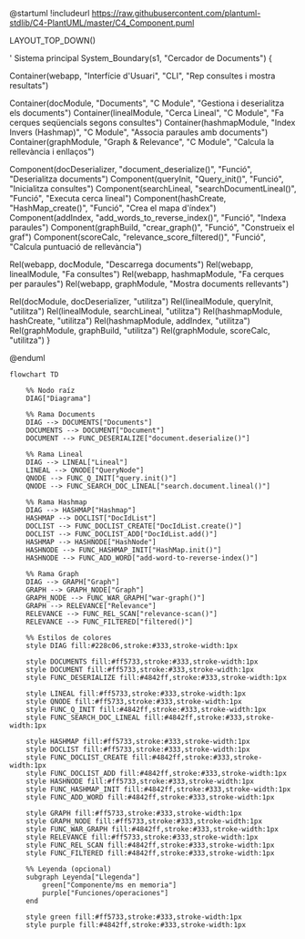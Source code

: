 @startuml
!includeurl https://raw.githubusercontent.com/plantuml-stdlib/C4-PlantUML/master/C4_Component.puml

LAYOUT_TOP_DOWN()

' Sistema principal
System_Boundary(s1, "Cercador de Documents") {

  Container(webapp, "Interfície d'Usuari", "CLI", "Rep consultes i mostra resultats")

  Container(docModule, "Documents", "C Module", "Gestiona i deserialitza els documents")
  Container(linealModule, "Cerca Lineal", "C Module", "Fa cerques seqüencials segons consultes")
  Container(hashmapModule, "Index Invers (Hashmap)", "C Module", "Associa paraules amb documents")
  Container(graphModule, "Graph & Relevance", "C Module", "Calcula la rellevància i enllaços")

  Component(docDeserializer, "document_deserialize()", "Funció", "Deserialitza documents")
  Component(queryInit, "Query_init()", "Funció", "Inicialitza consultes")
  Component(searchLineal, "searchDocumentLineal()", "Funció", "Executa cerca lineal")
  Component(hashCreate, "HashMap_create()", "Funció", "Crea el mapa d'índex")
  Component(addIndex, "add_words_to_reverse_index()", "Funció", "Indexa paraules")
  Component(graphBuild, "crear_graph()", "Funció", "Construeix el graf")
  Component(scoreCalc, "relevance_score_filtered()", "Funció", "Calcula puntuació de rellevància")

  Rel(webapp, docModule, "Descarrega documents")
  Rel(webapp, linealModule, "Fa consultes")
  Rel(webapp, hashmapModule, "Fa cerques per paraules")
  Rel(webapp, graphModule, "Mostra documents rellevants")

  Rel(docModule, docDeserializer, "utilitza")
  Rel(linealModule, queryInit, "utilitza")
  Rel(linealModule, searchLineal, "utilitza")
  Rel(hashmapModule, hashCreate, "utilitza")
  Rel(hashmapModule, addIndex, "utilitza")
  Rel(graphModule, graphBuild, "utilitza")
  Rel(graphModule, scoreCalc, "utilitza")
}

@enduml

```mermaid
flowchart TD

    %% Nodo raíz
    DIAG["Diagrama"] 

    %% Rama Documents
    DIAG --> DOCUMENTS["Documents"]
    DOCUMENTS --> DOCUMENT["Document"]
    DOCUMENT --> FUNC_DESERIALIZE["document.deserialize()"]

    %% Rama Lineal
    DIAG --> LINEAL["Lineal"]
    LINEAL --> QNODE["QueryNode"]
    QNODE --> FUNC_Q_INIT["query.init()"]
    QNODE --> FUNC_SEARCH_DOC_LINEAL["search.document.lineal()"]

    %% Rama Hashmap
    DIAG --> HASHMAP["Hashmap"]
    HASHMAP --> DOCLIST["DocIdList"]
    DOCLIST --> FUNC_DOCLIST_CREATE["DocIdList.create()"]
    DOCLIST --> FUNC_DOCLIST_ADD["DocIdList.add()"]
    HASHMAP --> HASHNODE["HashNode"]
    HASHNODE --> FUNC_HASHMAP_INIT["HashMap.init()"]
    HASHNODE --> FUNC_ADD_WORD["add-word-to-reverse-index()"]

    %% Rama Graph
    DIAG --> GRAPH["Graph"]
    GRAPH --> GRAPH_NODE["Graph"]
    GRAPH_NODE --> FUNC_WAR_GRAPH["war-graph()"]
    GRAPH --> RELEVANCE["Relevance"]
    RELEVANCE --> FUNC_REL_SCAN["relevance-scan()"]
    RELEVANCE --> FUNC_FILTERED["filtered()"]

    %% Estilos de colores
    style DIAG fill:#228c06,stroke:#333,stroke-width:1px

    style DOCUMENTS fill:#ff5733,stroke:#333,stroke-width:1px
    style DOCUMENT fill:#ff5733,stroke:#333,stroke-width:1px
    style FUNC_DESERIALIZE fill:#4842ff,stroke:#333,stroke-width:1px

    style LINEAL fill:#ff5733,stroke:#333,stroke-width:1px
    style QNODE fill:#ff5733,stroke:#333,stroke-width:1px
    style FUNC_Q_INIT fill:#4842ff,stroke:#333,stroke-width:1px
    style FUNC_SEARCH_DOC_LINEAL fill:#4842ff,stroke:#333,stroke-width:1px

    style HASHMAP fill:#ff5733,stroke:#333,stroke-width:1px
    style DOCLIST fill:#ff5733,stroke:#333,stroke-width:1px
    style FUNC_DOCLIST_CREATE fill:#4842ff,stroke:#333,stroke-width:1px
    style FUNC_DOCLIST_ADD fill:#4842ff,stroke:#333,stroke-width:1px
    style HASHNODE fill:#ff5733,stroke:#333,stroke-width:1px
    style FUNC_HASHMAP_INIT fill:#4842ff,stroke:#333,stroke-width:1px
    style FUNC_ADD_WORD fill:#4842ff,stroke:#333,stroke-width:1px

    style GRAPH fill:#ff5733,stroke:#333,stroke-width:1px
    style GRAPH_NODE fill:#ff5733,stroke:#333,stroke-width:1px
    style FUNC_WAR_GRAPH fill:#4842ff,stroke:#333,stroke-width:1px
    style RELEVANCE fill:#ff5733,stroke:#333,stroke-width:1px
    style FUNC_REL_SCAN fill:#4842ff,stroke:#333,stroke-width:1px
    style FUNC_FILTERED fill:#4842ff,stroke:#333,stroke-width:1px

    %% Leyenda (opcional)
    subgraph Leyenda["Llegenda"]
        green["Componente/ms en memoria"] 
        purple["Funciones/operaciones"]
    end

    style green fill:#ff5733,stroke:#333,stroke-width:1px
    style purple fill:#4842ff,stroke:#333,stroke-width:1px
